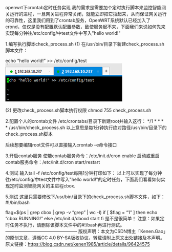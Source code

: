 openwrt下crontab定时任务实现
我的需求是需要加个定时执行脚本来监控智能网关运行的进程，一旦网关进程异常关闭，就能立即把它拉起来，从而保证网关运行的可靠性，这里我们用到了crontab服务，OpenWRT系统默认已经加入了crond，仅仅是没有配置默认配置參数，致使服务起不来，下面我们来说如何先来实现每分钟往/etc/config/中test文件中写入"hello world!"

1.编写执行脚本check_process.sh
(1) 在/usr/bin/目录下新建check_process.sh脚本文件：

echo “hello world!” >> /etc/config/test
 ![Image text](../images/1.png) 

(2) 更改check_process.sh脚本执行权限
chmod 755 check_process.sh

2.配置个人的crontab文件
/etc/crontabs/目录下新建root并输入这行：
*/1 * * * * /usr/bin/check_process.sh
以上意思是每1分钟执行绝对路径/usr/bin/目录下的check_process.sh脚本

后续想要编辑root文件可以直接输入crontab –e命令接口

3.开启contab服务
使能contab服务命令：/etc/init.d/cron enable
启动或重启contab服务命令：/etc/init.d/cron start/restart

4.测试
输入tail -f /etc/config/test每隔1分钟打印如下：
以上可以实现了每分钟往/etc/config/中test文件中写入"hello world!"的定时任务，下面我们看看如何实现定时监测智能网关的主进程cbox.

5.测试
这里只需要修改下/usr/bin/目录下的check_process.sh脚本文件，如下：
#!/bin/bash

flag=$(ps | grep cbox | grep -v “grep” | wc -l)
if [ $flag = “1” ]
then
echo “cbox RUNNING!”
else
/etc/init.d/cboxd start
fi
是不是很简单！
注意：如果定时任务不执行，请删除该脚本文件中的#!/bash再进行测试。
————————————————
版权声明：本文为CSDN博主「Kenen.Gao」的原创文章，遵循CC 4.0 BY-SA版权协议，转载请附上原文出处链接及本声明。
原文链接：https://blog.csdn.net/kenen1985/article/details/96424575
